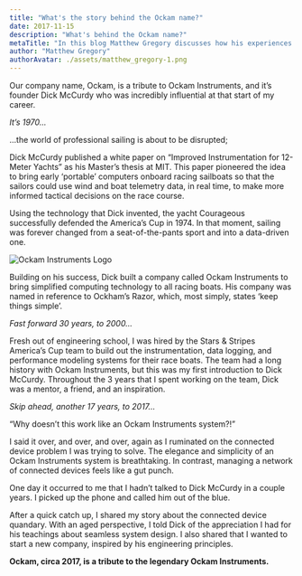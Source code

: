 ```yaml
---
title: "What's the story behind the Ockam name?"
date: 2017-11-15
description: "What's behind the Ockam name?"
metaTitle: "In this blog Matthew Gregory discusses how his experiences in sailing inspired him to name Ockam as a tribute to one of his mentors."
author: "Matthew Gregory"
authorAvatar: ./assets/matthew_gregory-1.png
---
```

Our company name, Ockam, is a tribute to Ockam Instruments, and it’s founder Dick McCurdy who was incredibly influential at that start of my career.

*It’s 1970…*

…the world of professional sailing is about to be disrupted;

Dick McCurdy published a white paper on “Improved Instrumentation for 12-Meter Yachts” as his Master’s thesis at MIT. This paper pioneered the idea to bring early ‘portable’ computers onboard racing sailboats so that the sailors could use wind and boat telemetry data, in real time, to make more informed tactical decisions on the race course.

Using the technology that Dick invented, the yacht Courageous successfully defended the America’s Cup in 1974. In that moment, sailing was forever changed from a seat-of-the-pants sport and into a data-driven one.

![Ockam Instruments Logo](./assets/ockam_instruments_logo.png)

Building on his success, Dick built a company called Ockam Instruments to bring simplified computing technology to all racing boats. His company was named in reference to Ockham’s Razor, which, most simply, states ‘keep things simple’.

*Fast forward 30 years, to 2000…*

Fresh out of engineering school, I was hired by the Stars & Stripes America’s Cup team to build out the instrumentation, data logging, and performance modeling systems for their race boats. The team had a long history with Ockam Instruments, but this was my first introduction to Dick McCurdy. Throughout the 3 years that I spent working on the team, Dick was a mentor, a friend, and an inspiration.

*Skip ahead, another 17 years, to 2017…*

“Why doesn’t this work like an Ockam Instruments system?!”

I said it over, and over, and over, again as I ruminated on the connected device problem I was trying to solve. The elegance and simplicity of an Ockam Instruments system is breathtaking. In contrast, managing a network of connected devices feels like a gut punch.

One day it occurred to me that I hadn’t talked to Dick McCurdy in a couple years. I picked up the phone and called him out of the blue.

After a quick catch up, I shared my story about the connected device quandary. With an aged perspective, I told Dick of the appreciation I had for his teachings about seamless system design. I also shared that I wanted to start a new company, inspired by his engineering principles.

__Ockam, circa 2017, is a tribute to the legendary Ockam Instruments.__
